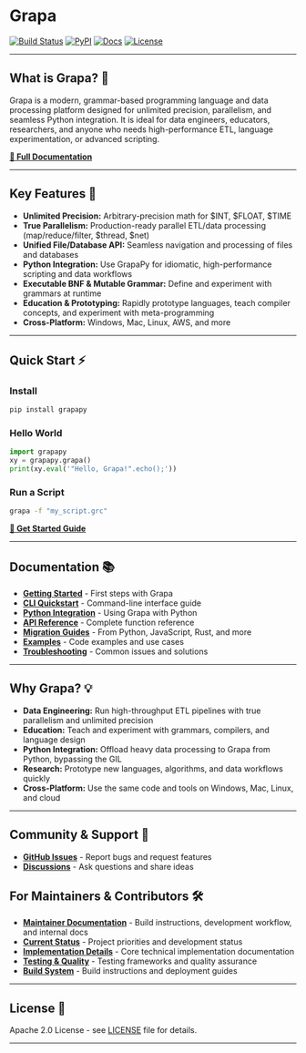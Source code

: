 
# Grapa

<!-- Project Logo -->
<!-- ![Grapa Logo](docs/assets/logo.png) -->

<!-- Badges -->
[![Build Status](https://img.shields.io/badge/build-passing-brightgreen)](https://github.com/grapa-dev/grapa/actions)
[![PyPI](https://img.shields.io/pypi/v/grapapy)](https://pypi.org/project/grapapy/)
[![Docs](https://img.shields.io/badge/docs-online-blue)](https://grapa-dev.github.io/grapa/)
[![License](https://img.shields.io/badge/license-Apache%202.0-blue)](LICENSE)

---

## What is Grapa? 🧩

Grapa is a modern, grammar-based programming language and data processing platform designed for unlimited precision, parallelism, and seamless Python integration. It is ideal for data engineers, educators, researchers, and anyone who needs high-performance ETL, language experimentation, or advanced scripting.

**[📖 Full Documentation](https://grapa-dev.github.io/grapa/)**

---

## Key Features 🚀

- **Unlimited Precision:** Arbitrary-precision math for $INT, $FLOAT, $TIME
- **True Parallelism:** Production-ready parallel ETL/data processing (map/reduce/filter, $thread, $net)
- **Unified File/Database API:** Seamless navigation and processing of files and databases
- **Python Integration:** Use GrapaPy for idiomatic, high-performance scripting and data workflows
- **Executable BNF & Mutable Grammar:** Define and experiment with grammars at runtime
- **Education & Prototyping:** Rapidly prototype languages, teach compiler concepts, and experiment with meta-programming
- **Cross-Platform:** Windows, Mac, Linux, AWS, and more

---

## Quick Start ⚡

### Install
```bash
pip install grapapy
```

### Hello World
```python
import grapapy
xy = grapapy.grapa()
print(xy.eval('"Hello, Grapa!".echo();'))
```

### Run a Script
```bash
grapa -f "my_script.grc"
```

**[🚀 Get Started Guide](https://grapa-dev.github.io/grapa/GETTING_STARTED/)**

---

## Documentation 📚

- **[Getting Started](https://grapa-dev.github.io/grapa/GETTING_STARTED/)** - First steps with Grapa
- **[CLI Quickstart](https://grapa-dev.github.io/grapa/CLI_QUICKSTART/)** - Command-line interface guide
- **[Python Integration](https://grapa-dev.github.io/grapa/PYTHON_INTEGRATION/)** - Using Grapa with Python
- **[API Reference](https://grapa-dev.github.io/grapa/API_REFERENCE/)** - Complete function reference
- **[Migration Guides](https://grapa-dev.github.io/grapa/migrations/)** - From Python, JavaScript, Rust, and more
- **[Examples](https://grapa-dev.github.io/grapa/EXAMPLES/)** - Code examples and use cases
- **[Troubleshooting](https://grapa-dev.github.io/grapa/TROUBLESHOOTING/)** - Common issues and solutions

---

## Why Grapa? 💡

- **Data Engineering:** Run high-throughput ETL pipelines with true parallelism and unlimited precision
- **Education:** Teach and experiment with grammars, compilers, and language design
- **Python Integration:** Offload heavy data processing to Grapa from Python, bypassing the GIL
- **Research:** Prototype new languages, algorithms, and data workflows quickly
- **Cross-Platform:** Use the same code and tools on Windows, Mac, Linux, and cloud

---

## Community & Support 🤝

- **[GitHub Issues](https://github.com/grapa-dev/grapa/issues)** - Report bugs and request features
- **[Discussions](https://github.com/grapa-dev/grapa/discussions)** - Ask questions and share ideas

## For Maintainers & Contributors 🛠️

- **[Maintainer Documentation](maintainers/)** - Build instructions, development workflow, and internal docs
- **[Current Status](maintainers/PROJECT_MANAGEMENT/CURRENT_STATUS.md)** - Project priorities and development status
- **[Implementation Details](maintainers/IMPLEMENTATION/)** - Core technical implementation documentation
- **[Testing & Quality](maintainers/TESTING_AND_QUALITY/)** - Testing frameworks and quality assurance
- **[Build System](maintainers/BUILD_AND_DEPLOYMENT/)** - Build instructions and deployment guides

---

## License 📄

Apache 2.0 License - see [LICENSE](LICENSE) file for details.

---

<!-- Search Optimization: Keywords: Grapa, GrapaPy, Python, migration, quickstart, ETL, parallelism, language, grammar, unlimited precision, data processing, onboarding, examples, API reference, contributing, community, support, documentation, static site, sidebar, navigation, troubleshooting, education, research, scripting, cross-platform, install, hello world, use cases, integration, reference, type docs, object docs, build, license -->
